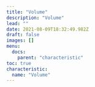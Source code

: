 ```yaml
---
title: "Volume"
description: "Volume"
lead: ""
date: 2021-08-09T18:32:49.982Z
draft: false
images: []
menu:
  docs:
    parent: "characteristic"
toc: true
characteristic:
  name: "Volume"
---
```


